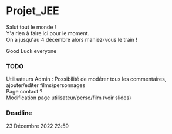 # Projet_JEE
Salut tout le monde !  
Y'a rien à faire ici pour le moment.  
On a jusqu'au 4 décembre alors maniez-vous le train !

Good Luck everyone 


### TODO

Utilisateurs Admin : Possibilité de modérer tous les commentaires, ajouter/editer films/personnages  
Page contact ?  
Modification page utilisateur/perso/film (voir slides)  


### Deadline

23 Décembre 2022 23:59
